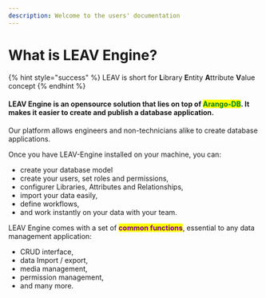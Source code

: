 ```yaml
---
description: Welcome to the users' documentation
---
```


# What is LEAV Engine?



{% hint style="success" %}
LEAV is short for **L**ibrary **E**ntity **A**ttribute **V**alue concept
{% endhint %}

#### LEAV Engine is an opensource solution that lies on top of <mark style="color:green;">Arango-DB</mark>. It makes it easier to create and publish a database application.&#x20;

Our platform allows engineers and non-technicians alike to create database applications.

Once you have LEAV-Engine installed on your machine, you can:&#x20;

* create your database model
* create your users, set roles and permissions,
* configurer Libraries, Attributes and Relationships,&#x20;
* import your data easily,&#x20;
* define workflows,
* and work instantly on your data with your team.

LEAV Engine comes with a set of <mark style="color:purple;">**common functions**</mark>, essential to any data management application:

* CRUD interface,
* data Import / export,
* media management,
* permission management,
* and many more.



